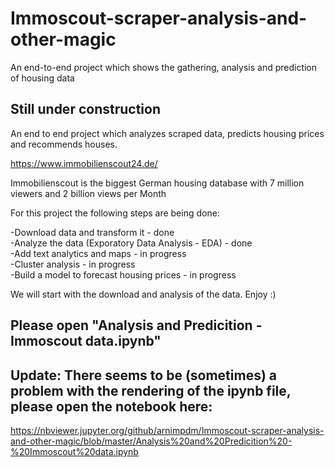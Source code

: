 # Immoscout-scraper-analysis-and-other-magic
An end-to-end project which shows the gathering, analysis and prediction of housing data

## Still under construction

An end to end project which analyzes scraped data, predicts housing prices and recommends houses.

https://www.immobilienscout24.de/

Immobilienscout is the biggest German housing database with 7 million viewers and 2 billion views per Month

For this project the following steps are being done:

 -Download data and transform it - done<br>
 -Analyze the data (Exporatory Data Analysis - EDA) - done<br>
 -Add text analytics and maps - in progress<br>
 -Cluster analysis - in progress<br>
 -Build a model to forecast housing prices - in progress<br>

We will start with the download and analysis of the data. Enjoy :)

## Please open "Analysis and Predicition - Immoscout data.ipynb"

## Update: There seems to be (sometimes) a problem with the rendering of the ipynb file, please open the notebook here:

https://nbviewer.jupyter.org/github/arnimpdm/Immoscout-scraper-analysis-and-other-magic/blob/master/Analysis%20and%20Predicition%20-%20Immoscout%20data.ipynb
